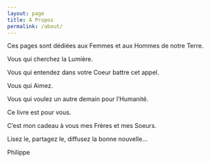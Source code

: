 ```yaml
---
layout: page
title: A Propos
permalink: /about/
---
```


Ces pages sont dédiées aux Femmes et aux Hommes de notre Terre.

Vous qui cherchez la Lumière.

Vous qui entendez dans votre Coeur battre cet appel.

Vous qui Aimez.

Vous qui voulez un autre demain pour l’Humanité.

Ce livre est pour vous.

C’est mon cadeau à vous mes Frères et mes Soeurs.

Lisez le, partagez le, diffusez la bonne nouvelle...

Philippe
